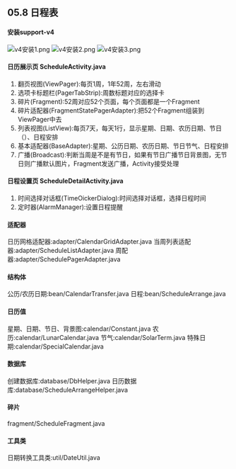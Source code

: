 ## 05.8 日程表
#### 安装support-v4
![v4安装1.png](http://binhai2020.zrise.top/v4%E5%AE%89%E8%A3%851.png)
![v4安装2.png](http://binhai2020.zrise.top/v4%E5%AE%89%E8%A3%852.png)
![v4安装3.png](http://binhai2020.zrise.top/v4%E5%AE%89%E8%A3%853.png)

#### 日历展示页 ScheduleActivity.java

1. 翻页视图(ViewPager):每页1周，1年52周，左右滑动
2. 选项卡标题栏(PagerTabStrip):周数标题对应的选择卡
3. 碎片(Fragment):52周对应52个页面，每个页面都是一个Fragment
4. 碎片适配器(FragmentStatePagerAdapter):把52个Fragment组装到ViewPager中去
5. 列表视图(ListView):每页7天，每天1行，显示星期、日期、农历日期、节日（）、日程安排
6. 基本适配器(BaseAdapter):星期、公历日期、农历日期、节日节气、日程安排
7. 广播(Broadcast):判断当周是不是有节日，如果有节日广播节日背景图，无节日则广播默认图片，Fragment发送广播，Activity接受处理

#### 日程设置页 ScheduleDetailActivity.java

1. 时间选择对话框(TimeOickerDialog):时间选择对话框，选择日程时间
2. 定时器(AlarmManager):设置日程提醒

#### 适配器
日历网格适配器:adapter/CalendarGridAdapter.java
当周列表适配器:adapter/ScheduleListAdapter.java
周配器:adapter/SchedulePagerAdapter.java

#### 结构体
公历/农历日期:bean/CalendarTransfer.java
日程:bean/ScheduleArrange.java

#### 日历值
星期、日期、节日、背景图:calendar/Constant.java
农历:calendar/LunarCalendar.java
节气:calendar/SolarTerm.java
特殊日期:calendar/SpecialCalendar.java

#### 数据库
创建数据库:database/DbHelper.java
日历数据库:database/ScheduleArrangeHelper.java

#### 碎片
fragment/ScheduleFragment.java

#### 工具类
日期转换工具类:util/DateUtil.java


